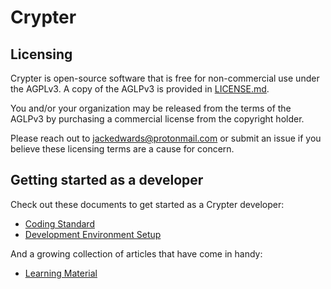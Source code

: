 # Crypter

## Licensing

Crypter is open-source software that is free for non-commercial use under the AGPLv3. A copy of the AGLPv3 is provided in [LICENSE.md](LICENSE.md).

You and/or your organization may be released from the terms of the AGLPv3 by purchasing a commercial license from the copyright holder.

Please reach out to jackedwards@protonmail.com or submit an issue if you believe these licensing terms are a cause for concern.

## Getting started as a developer

Check out these documents to get started as a Crypter developer:

* [Coding Standard](<./Docs/Development/Coding Standard.md>)
* [Development Environment Setup](<./Docs/Development/Development Environment Setup.md>)

And a growing collection of articles that have come in handy:

* [Learning Material](<./Docs/Learning Material.md>)
